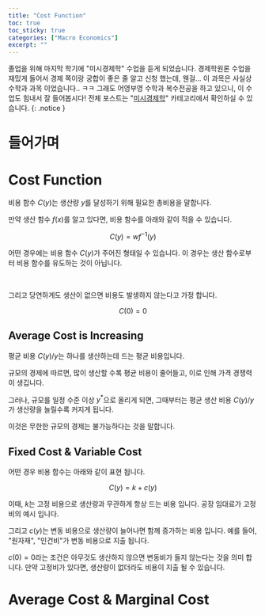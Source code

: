 ```yaml
---
title: "Cost Function"
toc: true
toc_sticky: true
categories: ["Macro Economics"]
excerpt: ""
---
```


졸업을 위해 마지막 학기에 "미시경제학" 수업을 듣게 되었습니다.
경제학원론 수업을 재밌게 들어서 경제 쪽이랑 궁합이 좋은 줄 알고 신청 했는데, 웬걸... 이 과목은 사실상 수학과 과목 이었습니다.. ㅋㅋ
그래도 어영부영 수학과 복수전공을 하고 있으니, 이 수업도 힘내서 잘 들어봅시다!
전체 포스트는 "[미시경제학](/categories/micro-economics)" 카테고리에서 확인하실 수 있습니다.
{: .notice }

# 들어가며

# Cost Function

비용 함수 $C(y)$는 생산량 $y$를 달성하기 위해 필요한 총비용을 말합니다.

만약 생산 함수 $f(x)$를 알고 있다면, 비용 함수를 아래와 같이 적을 수 있습니다.

$$
C(y) = w f^{-1}(y)
$$

어떤 경우에는 비용 함수 $C(y)$가 주어진 형태일 수 있습니다. 이 경우는 생산 함수로부터 비용 함수를 유도하는 것이 아닙니다.

<br/>

그리고 당연하게도 생산이 없으면 비용도 발생하지 않는다고 가정 합니다.

$$
C(0) = 0
$$

## Average Cost is Increasing

평균 비용 $C(y) / y$는 하나를 생산하는데 드는 평균 비용입니다.

규모의 경제에 따르면, 많이 생산할 수록 평균 비용이 줄어들고, 이로 인해 가격 경쟁력이 생깁니다.

그러나, 규모를 일정 수준 이상 $y^{\ast}$으로 올리게 되면, 그때부터는 평균 생산 비용 $C(y) / y$가 생산량을 늘릴수록 커지게 됩니다.

이것은 무한한 규모의 경제는 불가능하다는 것을 말합니다.


## Fixed Cost & Variable Cost

어떤 경우 비용 함수는 아래와 같이 표현 됩니다.

$$
C(y) = k + c(y)
$$

이때, $k$는 고정 비용으로 생산량과 무관하게 항상 드는 비용 입니다. 공장 임대료가 고정비의 예시 입니다.

그리고 $c(y)$는 변동 비용으로 생산량이 늘어나면 함께 증가하는 비용 입니다. 예를 들어, "원자재", "인건비"가 변동 비용으로 지출 됩니다.

$c(0) = 0$라는 조건은 아무것도 생산하지 않으면 변동비가 들지 않는다는 것을 의미 합니다. 만약 고정비가 있다면, 생산량이 없더라도 비용이 지출 될 수 있습니다.

# Average Cost & Marginal Cost


